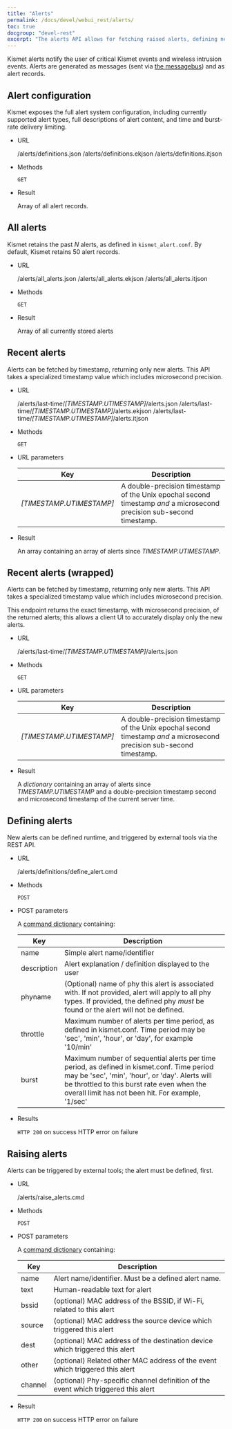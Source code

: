 ```yaml
---
title: "Alerts"
permalink: /docs/devel/webui_rest/alerts/
toc: true
docgroup: "devel-rest"
excerpt: "The alerts API allows for fetching raised alerts, defining new custom alerts purely via the API interface, and raising alerts via the API interface, allowing external tools to tie into the Kismet alert subsystem."
---
```

Kismet alerts notify the user of critical Kismet events and wireless intrusion events.  Alerts are generated as messages (sent via [the messagebus](/docs/devel/webui_rest/messages/)) and as alert records.

## Alert configuration

Kismet exposes the full alert system configuration, including currently supported alert types, full descriptions of alert content, and time and burst-rate delivery limiting.

* URL

    /alerts/definitions.json
    /alerts/definitions.ekjson
    /alerts/definitions.itjson

* Methods

    `GET`

* Result 

    Array of all alert records.

## All alerts

Kismet retains the past *N* alerts, as defined in `kismet_alert.conf`.  By default, Kismet retains 50 alert records.

* URL 

    /alerts/all_alerts.json
    /alerts/all_alerts.ekjson
    /alerts/all_alerts.itjson

* Methods

    `GET`

* Result

    Array of all currently stored alerts

## Recent alerts

Alerts can be fetched by timestamp, returning only new alerts.  This API takes a specialized timestamp value which includes microsecond precision.

* URL

    /alerts/last-time/*[TIMESTAMP.UTIMESTAMP]*/alerts.json
    /alerts/last-time/*[TIMESTAMP.UTIMESTAMP]*/alerts.ekjson
    /alerts/last-time/*[TIMESTAMP.UTIMESTAMP]*/alerts.itjson

* Methods

    `GET`

* URL parameters

    | Key                      | Description                                                                                                           |
    | ---                      | -----------                                                                                                           |
    | *[TIMESTAMP.UTIMESTAMP]* | A double-precision timestamp of the Unix epochal second timestamp *and* a microsecond precision sub-second timestamp. |

* Result

    An array containing an array of alerts since *TIMESTAMP.UTIMESTAMP*.

## Recent alerts (wrapped)

Alerts can be fetched by timestamp, returning only new alerts.  This API takes a specialized timestamp value which includes microsecond precision.

This endpoint returns the exact timestamp, with microsecond precision, of the returned alerts; this allows a client UI to accurately display only the new alerts.

* URL

    /alerts/last-time/*[TIMESTAMP.UTIMESTAMP]*/alerts.json

* Methods

    `GET`

* URL parameters

    | Key                      | Description                                                                                                           |
    | ---                      | -----------                                                                                                           |
    | *[TIMESTAMP.UTIMESTAMP]* | A double-precision timestamp of the Unix epochal second timestamp *and* a microsecond precision sub-second timestamp. |

* Result

    A *dictionary* containing an array of alerts since *TIMESTAMP.UTIMESTAMP* and a double-precision timestamp second and microsecond timestamp of the current server time.

## Defining alerts

New alerts can be defined runtime, and triggered by external tools via the REST API.

* URL

    /alerts/definitions/define_alert.cmd

* Methods

    `POST`

* POST parameters

    A [command dictionary](/docs/devel/webui_rest/commands/) containing:

    | Key         | Description                                                                                                                                                                                                                                          |
    | ----------- | ----------------------------------------                                                                                                                                                                                                             |
    | name        | Simple alert name/identifier                                                                                                                                                                                                                         |
    | description | Alert explanation / definition displayed to the user                                                                                                                                                                                                 |
    | phyname     | (Optional) name of phy this alert is associated with.  If not provided, alert will apply to all phy types.  If provided, the defined phy *must* be found or the alert will not be defined.                                                           |
    | throttle    | Maximum number of alerts per time period, as defined in kismet.conf.  Time period may be 'sec', 'min', 'hour', or 'day', for example '10/min'                                                                                                        |
    | burst       | Maximum number of sequential alerts per time period, as defined in kismet.conf.  Time period may be 'sec', 'min', 'hour', or 'day'.  Alerts will be throttled to this burst rate even when the overall limit has not been hit.  For example, '1/sec' |

* Results

    `HTTP 200` on success 
    HTTP error on failure

## Raising alerts

Alerts can be triggered by external tools; the alert must be defined, first.

* URL

    /alerts/raise_alerts.cmd

* Methods

    `POST`

* POST parameters

    A [command dictionary](/docs/devel/webui_rest/commands/) containing:

    | Key     | Description                                                                        |
    | ------- | ----------------------------------------                                           |
    | name    | Alert name/identifier.  Must be a defined alert name.                              |
    | text    | Human-readable text for alert                                                      |
    | bssid   | (optional) MAC address of the BSSID, if Wi-Fi, related to this alert               |
    | source  | (optional) MAC address the source device which triggered this alert                |
    | dest    | (optional) MAC address of the destination device which triggered this alert        |
    | other   | (optional) Related other MAC address of the event which triggered this alert       |
    | channel | (optional) Phy-specific channel definition of the event which triggered this alert |

* Result

    `HTTP 200` on success
    HTTP error on failure


